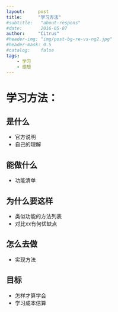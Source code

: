 ```yaml
---
layout:     post
title:      "学习方法"
#subtitle:   "about-respons"
#date:       2016-05-07
author:     "Citrus"
#header-img: "img/post-bg-re-vs-ng2.jpg"
#header-mask: 0.5
#catalog:    false
tags:
    - 学习
    - 感想
---
```

# 学习方法：
## 是什么
- 官方说明
- 自己的理解

## 能做什么
- 功能清单

## 为什么要这样
- 类似功能的方法列表
- 对比xx有何优缺点

## 怎么去做
- 实现方法

## 目标
- 怎样才算学会
- 学习成本估算
